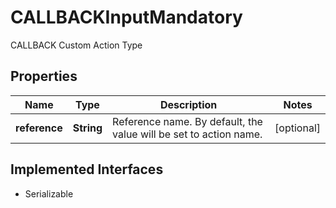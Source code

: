 

# CALLBACKInputMandatory

CALLBACK Custom Action Type

## Properties

| Name | Type | Description | Notes |
|------------ | ------------- | ------------- | -------------|
|**reference** | **String** | Reference name. By default, the value will be set to action name. |  [optional] |


## Implemented Interfaces

* Serializable


